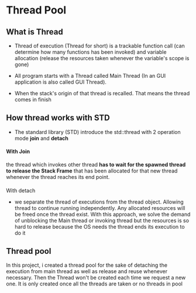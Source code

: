 # Thread Pool

## What is Thread
- Thread of execution (Thread for short) is a trackable function call (can determine how many functions has been invoked) and variable allocation (release the resources taken whenever the variable's scope is gone)

- All program starts with a Thread called Main Thread (In an GUI application is also called GUI Thread). 

- When the stack's origin of that thread is recalled. That means the thread comes in finish

## How thread works with STD
- The standard library (STD) introduce the std::thread with 2 operation mode **join** and **detach**
#### With Join
the thread which invokes other thread **has to wait for the spawned thread to release the Stack Frame** that has been allocated for that new thread whenever the thread reaches its end point. 
#### 
With detach

- we separate the thread of executions from the thread object. Allowing thread to continue running independently. Any allocated resources will be freed once the thread exist. With this approach, we solve the demand of unblocking the Main thread or invoking thread but the resources is so hard to release because the OS needs the thread ends its execution to do it


## Thread pool

In this project, i created a thread pool for the sake of detaching the execution from main thread as well as release and reuse whenever necessary. Then the Thread won't be created each time we request a new one. It is only created once all the threads are taken or no threads in pool